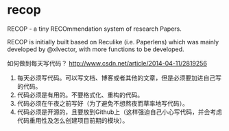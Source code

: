 recop
=====

RECOP - a tiny RECOmmendation system of research Papers.

RECOP is initially built based on Reculike (i.e. Paperlens) which was mainly developed by @xlvector, with more functions to be developed. 

如何做到每天写代码？
http://www.csdn.net/article/2014-04-11/2819256
1. 每天必须写代码。可以写文档、博客或者其他的文章，但是必须要加进自己写的代码。 
2. 代码必须是有用的。不要格式化、重构的代码。 
3. 代码必须在午夜之前写好（为了避免不想熬夜而草率地写代码）。 
4. 代码必须是开源的，且要放到Github上（这样强迫自己小心写代码，并会考虑代码重用性及怎么创建项目前期的模块）。
